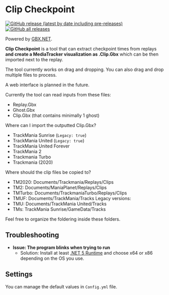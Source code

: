 # Clip Checkpoint

[![GitHub release (latest by date including pre-releases)](https://img.shields.io/github/v/release/BigBang1112-cz/clip-checkpoint?include_prereleases&style=for-the-badge)](https://github.com/BigBang1112-cz/clip-checkpoint/releases)
[![GitHub all releases](https://img.shields.io/github/downloads/BigBang1112-cz/clip-checkpoint/total?style=for-the-badge)](https://github.com/BigBang1112-cz/clip-checkpoint/releases)

Powered by [GBX.NET](https://github.com/BigBang1112/gbx-net).

**Clip Checkpoint** is a tool that can extract checkpoint times from replays **and create a MediaTracker visualization as .Clip.Gbx** which can be then imported next to the replay.

The tool currently works on drag and dropping. You can also drag and drop multiple files to process.

A web interface is planned in the future.

Currently the tool can read inputs from these files:
- Replay.Gbx
- Ghost.Gbx
- Clip.Gbx (that contains minimally 1 ghost)

Where can I import the outputted Clip.Gbx?
- TrackMania Sunrise (`Legacy: true`)
- TrackMania United (`Legacy: true`)
- TrackMania United Forever
- TrackMania 2
- Trackmania Turbo
- Trackmania (2020)

Where should the clip files be copied to?
- TM2020: Documents/Trackmania/Replays/Clips
- TM2: Documents/ManiaPlanet/Replays/Clips
- TMTurbo: Documents/TrackmaniaTurbo/Replays/Clips
- TMUF: Documents/TrackMania/Tracks
Legacy versions:
- TMU: Documents/TrackMania United/Tracks
- TMs: TrackMania Sunrise/GameData/Tracks

Feel free to organize the foldering inside these folders.

## Troubleshooting

- **Issue: The program blinks when trying to run**
  - Solution: Install at least [.NET 5 Runtime](https://dotnet.microsoft.com/download/dotnet/6.0/runtime) and choose x64 or x86 depending on the OS you use.

## Settings

You can manage the default values in `Config.yml` file.
